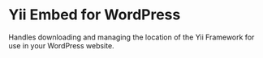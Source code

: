 # Yii Embed for WordPress

Handles downloading and managing the location of the Yii Framework for use in your WordPress website.
